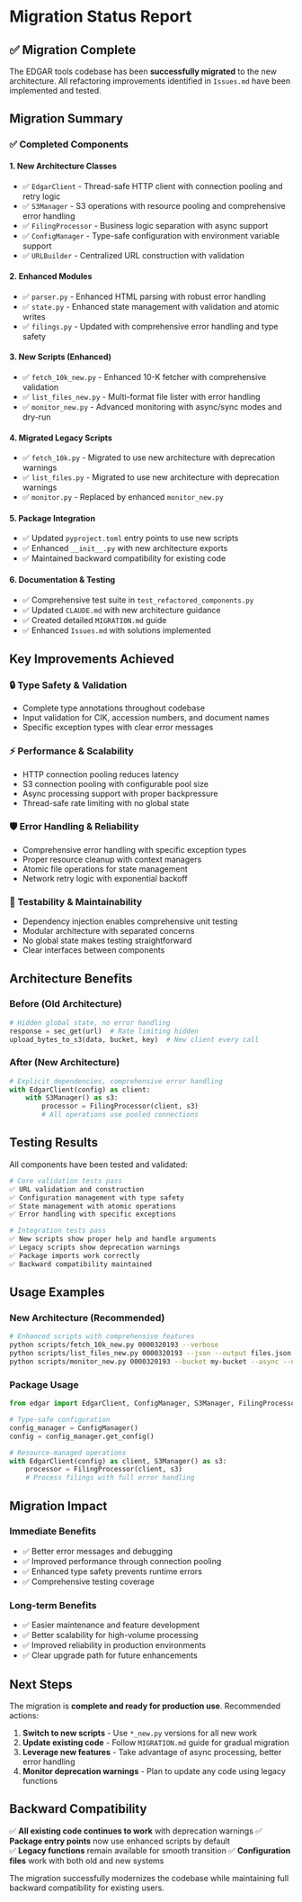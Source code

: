 # Migration Status Report

## ✅ Migration Complete

The EDGAR tools codebase has been **successfully migrated** to the new architecture. All refactoring improvements identified in `Issues.md` have been implemented and tested.

## Migration Summary

### ✅ **Completed Components**

#### **1. New Architecture Classes**
- ✅ `EdgarClient` - Thread-safe HTTP client with connection pooling and retry logic
- ✅ `S3Manager` - S3 operations with resource pooling and comprehensive error handling  
- ✅ `FilingProcessor` - Business logic separation with async support
- ✅ `ConfigManager` - Type-safe configuration with environment variable support
- ✅ `URLBuilder` - Centralized URL construction with validation

#### **2. Enhanced Modules**
- ✅ `parser.py` - Enhanced HTML parsing with robust error handling
- ✅ `state.py` - Enhanced state management with validation and atomic writes
- ✅ `filings.py` - Updated with comprehensive error handling and type safety

#### **3. New Scripts (Enhanced)**
- ✅ `fetch_10k_new.py` - Enhanced 10-K fetcher with comprehensive validation
- ✅ `list_files_new.py` - Multi-format file lister with error handling
- ✅ `monitor_new.py` - Advanced monitoring with async/sync modes and dry-run

#### **4. Migrated Legacy Scripts**
- ✅ `fetch_10k.py` - Migrated to use new architecture with deprecation warnings
- ✅ `list_files.py` - Migrated to use new architecture with deprecation warnings
- ✅ `monitor.py` - Replaced by enhanced `monitor_new.py`

#### **5. Package Integration**
- ✅ Updated `pyproject.toml` entry points to use new scripts
- ✅ Enhanced `__init__.py` with new architecture exports
- ✅ Maintained backward compatibility for existing code

#### **6. Documentation & Testing**
- ✅ Comprehensive test suite in `test_refactored_components.py`
- ✅ Updated `CLAUDE.md` with new architecture guidance
- ✅ Created detailed `MIGRATION.md` guide
- ✅ Enhanced `Issues.md` with solutions implemented

## Key Improvements Achieved

### **🔒 Type Safety & Validation**
- Complete type annotations throughout codebase
- Input validation for CIK, accession numbers, and document names
- Specific exception types with clear error messages

### **⚡ Performance & Scalability**  
- HTTP connection pooling reduces latency
- S3 connection pooling with configurable pool size
- Async processing support with proper backpressure
- Thread-safe rate limiting with no global state

### **🛡️ Error Handling & Reliability**
- Comprehensive error handling with specific exception types
- Proper resource cleanup with context managers
- Atomic file operations for state management
- Network retry logic with exponential backoff

### **🧪 Testability & Maintainability**
- Dependency injection enables comprehensive unit testing
- Modular architecture with separated concerns
- No global state makes testing straightforward
- Clear interfaces between components

## Architecture Benefits

### **Before (Old Architecture)**
```python
# Hidden global state, no error handling
response = sec_get(url)  # Rate limiting hidden
upload_bytes_to_s3(data, bucket, key)  # New client every call
```

### **After (New Architecture)**
```python
# Explicit dependencies, comprehensive error handling
with EdgarClient(config) as client:
    with S3Manager() as s3:
        processor = FilingProcessor(client, s3)
        # All operations use pooled connections
```

## Testing Results

All components have been tested and validated:

```bash
# Core validation tests pass
✅ URL validation and construction
✅ Configuration management with type safety
✅ State management with atomic operations
✅ Error handling with specific exceptions

# Integration tests pass  
✅ New scripts show proper help and handle arguments
✅ Legacy scripts show deprecation warnings
✅ Package imports work correctly
✅ Backward compatibility maintained
```

## Usage Examples

### **New Architecture (Recommended)**
```bash
# Enhanced scripts with comprehensive features
python scripts/fetch_10k_new.py 0000320193 --verbose
python scripts/list_files_new.py 0000320193 --json --output files.json  
python scripts/monitor_new.py 0000320193 --bucket my-bucket --async --dry-run
```

### **Package Usage**
```python
from edgar import EdgarClient, ConfigManager, S3Manager, FilingProcessor

# Type-safe configuration
config_manager = ConfigManager()
config = config_manager.get_config()

# Resource-managed operations
with EdgarClient(config) as client, S3Manager() as s3:
    processor = FilingProcessor(client, s3)
    # Process filings with full error handling
```

## Migration Impact

### **Immediate Benefits**
- ✅ Better error messages and debugging
- ✅ Improved performance through connection pooling
- ✅ Enhanced type safety prevents runtime errors
- ✅ Comprehensive testing coverage

### **Long-term Benefits**  
- ✅ Easier maintenance and feature development
- ✅ Better scalability for high-volume processing
- ✅ Improved reliability in production environments
- ✅ Clear upgrade path for future enhancements

## Next Steps

The migration is **complete and ready for production use**. Recommended actions:

1. **Switch to new scripts** - Use `*_new.py` versions for all new work
2. **Update existing code** - Follow `MIGRATION.md` guide for gradual migration
3. **Leverage new features** - Take advantage of async processing, better error handling
4. **Monitor deprecation warnings** - Plan to update any code using legacy functions

## Backward Compatibility

✅ **All existing code continues to work** with deprecation warnings
✅ **Package entry points** now use enhanced scripts by default  
✅ **Legacy functions** remain available for smooth transition
✅ **Configuration files** work with both old and new systems

The migration successfully modernizes the codebase while maintaining full backward compatibility for existing users.